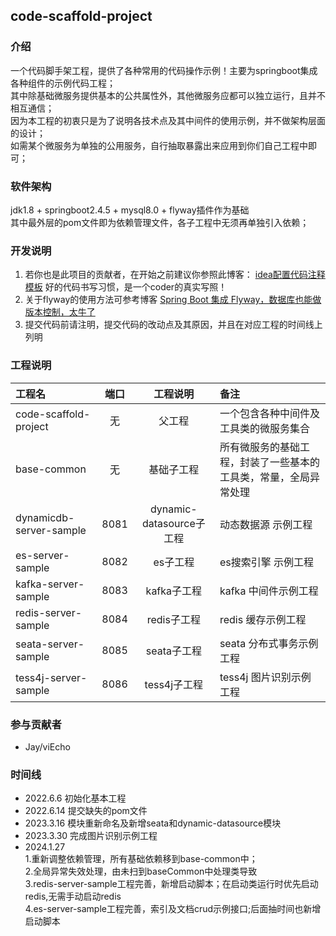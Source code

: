 ## code-scaffold-project

### 介绍
一个代码脚手架工程，提供了各种常用的代码操作示例！主要为springboot集成各种组件的示例代码工程；</br>
其中除基础微服务提供基本的公共属性外，其他微服务应都可以独立运行，且并不相互通信；</br>
因为本工程的初衷只是为了说明各技术点及其中间件的使用示例，并不做架构层面的设计；</br>
如需某个微服务为单独的公用服务，自行抽取暴露出来应用到你们自己工程中即可；</br>

### 软件架构
jdk1.8 + springboot2.4.5 + mysql8.0 + flyway插件作为基础</br>
其中最外层的pom文件即为依赖管理文件，各子工程中无须再单独引入依赖；

### 开发说明
1. 若你也是此项目的贡献者，在开始之前建议你参照此博客：
[idea配置代码注释模板](https://www.sysfzy.site/2021/0522/idea-template-comment.html)
好的代码书写习惯，是一个coder的真实写照！
2. 关于flyway的使用方法可参考博客
[Spring Boot 集成 Flyway，数据库也能做版本控制，太牛了](https://www.51cto.com/article/668861.html)
3. 提交代码前请注明，提交代码的改动点及其原因，并且在对应工程的时间线上列明

### 工程说明
| 工程名                       |  端口  |         工程说明          |备注|
|:--------------------------|:----:|:---------------------:| :---|
| code-scaffold-project    |  无   |          父工程          |一个包含各种中间件及工具类的微服务集合|
| base-common              |  无   |     基础子工程             |所有微服务的基础工程，封装了一些基本的工具类，常量，全局异常处理|
| dynamicdb-server-sample  | 8081 | dynamic-datasource子工程 |动态数据源 示例工程|
| es-server-sample         | 8082 |         es子工程         |es搜索引擎 示例工程|
| kafka-server-sample      | 8083 |       kafka子工程        |kafka  中间件示例工程|
| redis-server-sample      | 8084 |       redis子工程        |redis  缓存示例工程|
| seata-server-sample      | 8085 |       seata子工程        |seata  分布式事务示例工程|
| tess4j-server-sample     | 8086 |       tess4j子工程       |tess4j 图片识别示例工程|

### 参与贡献者
- Jay/viEcho

### 时间线
- 2022.6.6  初始化基本工程
- 2022.6.14 提交缺失的pom文件
- 2023.3.16 模块重新命名及新增seata和dynamic-datasource模块
- 2023.3.30 完成图片识别示例工程
- 2024.1.27</br>
  1.重新调整依赖管理，所有基础依赖移到base-common中；</br>
  2.全局异常失效处理，由未扫到baseCommon中处理类导致</br>
  3.redis-server-sample工程完善，新增启动脚本；在启动类运行时优先启动redis,无需手动启动redis</br>
  4.es-server-sample工程完善，索引及文档crud示例接口;后面抽时间也新增启动脚本</br>

